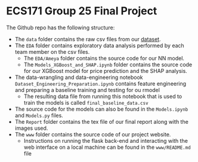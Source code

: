 # ECS171 Group 25 Final Project

The Github repo has the following structure:

- The `data` folder contains the raw csv files from our
  [dataset](https://www.kaggle.com/datasets/nicholasjhana/energy-consumption-generation-prices-and-weather).
- The `EDA` folder contains exploratory data analysis performed by each team member
  on the csv files.
  - The `EDA/Ameya` folder contains the source code for our NN model.
  - The `Models_XGBoost_and_SHAP.ipynb` folder contains the source code for our XGBoost model for price prediction and the SHAP analysis.
- The data-wrangling and data-engineering notebook `Dataset_Engineering_Preparation.ipynb` contains feature engineering and preparing a baseline training and testing for ou rmodel
  - The resulting data file from running this notebook that is used to train the models is called `final_baseline_data.csv`
- The source code for the models can also be found in the `Models.ipynb` and
  `Models.py` files.
- The `Report` folder contains the tex file of our final report along with the
  images used.
- The `www` folder contains the source code of
  our project website.
  - Instructions on running the flask back-end and interacting with the web
    interface on a local machine can be found in the `www/README.md` file
